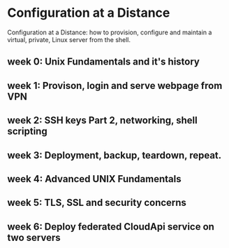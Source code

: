 # Configuration at a Distance

Configuration at a Distance: how to provision, configure and maintain a virtual, private, Linux server from the shell.

## week 0: Unix Fundamentals and it's history
## week 1: Provison, login and serve webpage from VPN
## week 2: SSH keys Part 2, networking, shell scripting
## week 3: Deployment, backup, teardown, repeat.
## week 4: Advanced UNIX Fundamentals
## week 5: TLS, SSL and security concerns
## week 6: Deploy federated CloudApi service on two servers
